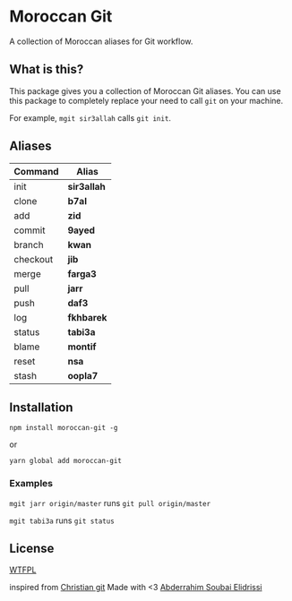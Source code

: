 # Moroccan Git

A collection of Moroccan aliases for Git workflow.

## What is this?

This package gives you a collection of Moroccan Git aliases.
You can use this package to completely replace your need to call `git` on your machine.

For example, `mgit sir3allah` calls `git init`.

## Aliases

| Command  | Alias         |
| -------- | ------------- |
| init     | **sir3allah** |
| clone    | **b7al**      |
| add      | **zid**       |
| commit   | **9ayed**     |
| branch   | **kwan**      |
| checkout | **jib**       |
| merge    | **farga3**    |
| pull     | **jarr**      |
| push     | **daf3**      |
| log      | **fkhbarek**  |
| status   | **tabi3a**    |
| blame    | **montif**    |
| reset    | **nsa**       |
| stash    | **oopla7**    |

## Installation

`npm install moroccan-git -g`

or

`yarn global add moroccan-git`

### Examples

`mgit jarr origin/master` runs `git pull origin/master`

`mgit tabi3a` runs `git status`

## License

[WTFPL](http://www.wtfpl.net/txt/copying/)

inspired from [Christian git](https://github.com/alexmacarthur/christian-git)
Made with <3 [Abderrahim Soubai Elidrissi](https://twitter.com/Ginix_Labs)
